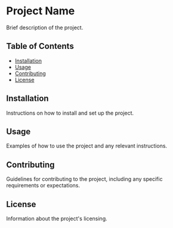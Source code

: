 # Project Name

Brief description of the project.

## Table of Contents

- [Installation](#installation)
- [Usage](#usage)
- [Contributing](#contributing)
- [License](#license)

## Installation

Instructions on how to install and set up the project.

## Usage

Examples of how to use the project and any relevant instructions.

## Contributing

Guidelines for contributing to the project, including any specific requirements or expectations.

## License

Information about the project's licensing.

